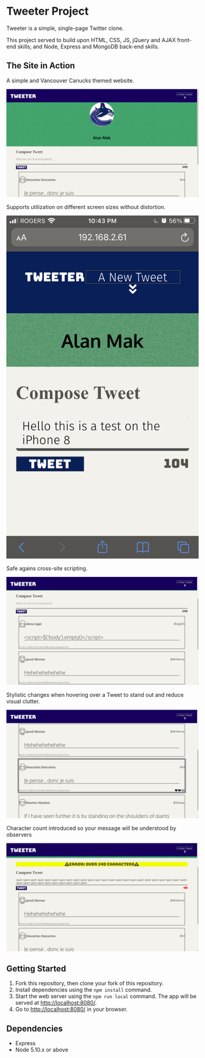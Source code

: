 # Tweeter Project

Tweeter is a simple, single-page Twitter clone.

This project served to build upon HTML, CSS, JS, jQuery and AJAX front-end skills; and Node, Express and MongoDB back-end skills.

## The Site in Action

A simple and Vancouver Canucks themed website.

!["Main Page"](https://github.com/alan-mak/tweeter/blob/master/docs/mainPage.png)

Supports utilization on different screen sizes without distortion.

!["Phone Version"](https://github.com/alan-mak/tweeter/blob/master/docs/iPhone.PNG)

Safe agains cross-site scripting.

!["Secure"](https://github.com/alan-mak/tweeter/blob/master/docs/safe.png)

Stylistic changes when hovering over a Tweet to stand out and reduce visual clutter.

!["Hover"](https://github.com/alan-mak/tweeter/blob/master/docs/focus.png)

Character count introduced so your message will be understood by observers

!["Character Count"](https://github.com/alan-mak/tweeter/blob/master/docs/error.png)

## Getting Started

1. Fork this repository, then clone your fork of this repository.
2. Install dependencies using the `npm install` command.
3. Start the web server using the `npm run local` command. The app will be served at <http://localhost:8080/>.
4. Go to <http://localhost:8080/> in your browser.

## Dependencies

- Express
- Node 5.10.x or above
